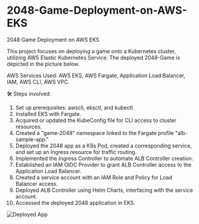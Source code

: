 # 2048-Game-Deployment-on-AWS-EKS
2048 Game Deployment on AWS EKS

This project focuses on deploying a game onto a Kubernetes cluster, utilizing AWS Elastic Kubernetes Service. 
The deployed 2048-Game is depicted in the picture below.

AWS Services Used: AWS EKS, AWS Fargate, Application Load Balancer, IAM, AWS CLI, AWS VPC.

🛠️ Steps involved:
1. Set up prerequisites: awscli, eksctl, and kubectl.
2. Installed EKS with Fargate.
3. Acquired or updated the KubeConfig file for CLI access to cluster resources.
4. Created a "game-2048" namespace linked to the Fargate profile "alb-sample-app."
5. Deployed the 2048 app as a K8s Pod, created a corresponding service, and set up an Ingress resource for traffic routing.
6. Implemented the Ingress Controller to automate ALB Controller creation.
7. Established an IAM OIDC Provider to grant ALB Controller access to the Application Load Balancer.
8. Created a service account with an IAM Role and Policy for Load Balancer access.
9. Deployed ALB Controller using Helm Charts, interfacing with the service account.
10. Accessed the deployed 2048 application in EKS.


![Deployed App](https://github.com/abrarpasha24/2048-Game-Deployment-on-AWS-EKS/assets/30976576/f9ac35d2-4aca-4b7c-82d2-57b31d98a46d)
